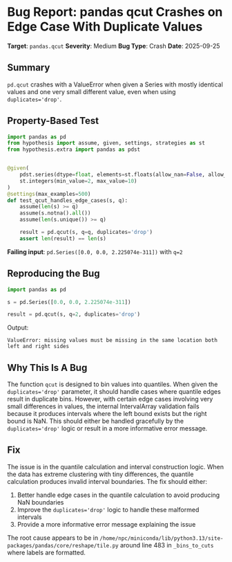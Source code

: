 # Bug Report: pandas qcut Crashes on Edge Case With Duplicate Values

**Target**: `pandas.qcut`
**Severity**: Medium
**Bug Type**: Crash
**Date**: 2025-09-25

## Summary

`pd.qcut` crashes with a ValueError when given a Series with mostly identical values and one very small different value, even when using `duplicates='drop'`.

## Property-Based Test

```python
import pandas as pd
from hypothesis import assume, given, settings, strategies as st
from hypothesis.extra import pandas as pdst


@given(
    pdst.series(dtype=float, elements=st.floats(allow_nan=False, allow_infinity=False, min_value=0, max_value=100)),
    st.integers(min_value=2, max_value=10)
)
@settings(max_examples=500)
def test_qcut_handles_edge_cases(s, q):
    assume(len(s) >= q)
    assume(s.notna().all())
    assume(len(s.unique()) >= q)

    result = pd.qcut(s, q=q, duplicates='drop')
    assert len(result) == len(s)
```

**Failing input**: `pd.Series([0.0, 0.0, 2.225074e-311])` with `q=2`

## Reproducing the Bug

```python
import pandas as pd

s = pd.Series([0.0, 0.0, 2.225074e-311])

result = pd.qcut(s, q=2, duplicates='drop')
```

Output:
```
ValueError: missing values must be missing in the same location both left and right sides
```

## Why This Is A Bug

The function `qcut` is designed to bin values into quantiles. When given the `duplicates='drop'` parameter, it should handle cases where quantile edges result in duplicate bins. However, with certain edge cases involving very small differences in values, the internal IntervalArray validation fails because it produces intervals where the left bound exists but the right bound is NaN. This should either be handled gracefully by the `duplicates='drop'` logic or result in a more informative error message.

## Fix

The issue is in the quantile calculation and interval construction logic. When the data has extreme clustering with tiny differences, the quantile calculation produces invalid interval boundaries. The fix should either:

1. Better handle edge cases in the quantile calculation to avoid producing NaN boundaries
2. Improve the `duplicates='drop'` logic to handle these malformed intervals
3. Provide a more informative error message explaining the issue

The root cause appears to be in `/home/npc/miniconda/lib/python3.13/site-packages/pandas/core/reshape/tile.py` around line 483 in `_bins_to_cuts` where labels are formatted.